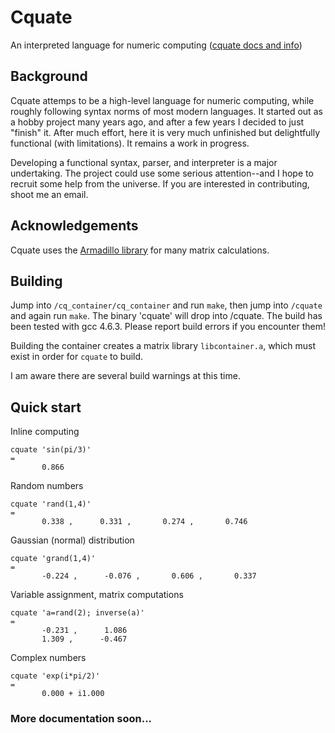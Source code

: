 # Cquate
An interpreted language for numeric computing (<a href="http://cquate.com">cquate docs and info</a>)

## Background
Cquate attemps to be a high-level language for numeric computing, while roughly following syntax norms of most modern languages. It started out as a hobby project many years ago, and after a few years I decided to just "finish" it. After much effort, here it is very much unfinished but delightfully functional (with limitations). It remains a work in progress.

Developing a functional syntax, parser, and interpreter is a major undertaking. The project could use some serious attention--and I hope to recruit some help from the universe. If you are interested in contributing, shoot me an email.

## Acknowledgements
Cquate uses the <a href="http://arma.sourceforge.net/">Armadillo library</a> for many matrix calculations.

## Building
Jump into <code>/cq_container/cq_container</code> and run <code>make</code>, then jump into <code>/cquate</code> and again run <code>make</code>. The binary 'cquate' will drop into /cquate. The build has been tested with gcc 4.6.3. Please report build errors if you encounter them!

Building the container creates a matrix library <code>libcontainer.a</code>, which must exist in order for <code>cquate</code> to build.

I am aware there are several build warnings at this time.

## Quick start
Inline computing
```
cquate 'sin(pi/3)'
=
       0.866
```

Random numbers
```
cquate 'rand(1,4)'
=
       0.338 ,      0.331 ,       0.274 ,       0.746
```
Gaussian (normal) distribution
```
cquate 'grand(1,4)'
=
       -0.224 ,      -0.076 ,       0.606 ,       0.337
```
Variable assignment, matrix computations
```
cquate 'a=rand(2); inverse(a)'
=
       -0.231 ,      1.086
       1.309 ,      -0.467
```
Complex numbers
```
cquate 'exp(i*pi/2)'
=
       0.000 + i1.000
```
### More documentation soon...
